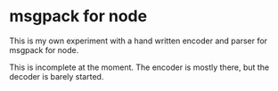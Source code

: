 # msgpack for node

This is my own experiment with a hand written encoder and parser for msgpack for node.

This is incomplete at the moment.  The encoder is mostly there, but the decoder is barely started.
